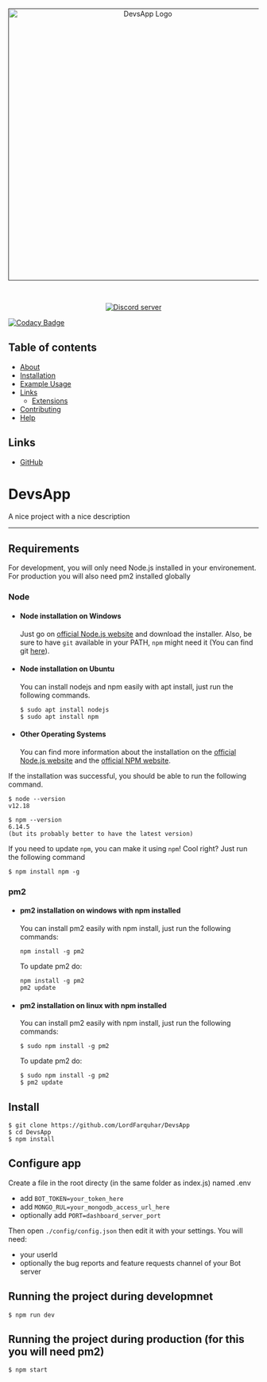 <div align="center">
  <br />
  <p>
    <a href=""><img src="res/img/DevsApp.png" width="546" alt="DevsApp Logo" /></a>
  </p>
  <br />
  <p>
    <a href="https://discord.io/joinDevs"><img src="https://discord.com/api/guilds/711189052371501107/embed.png" alt="Discord server" /></a>
  </p>
</div>

[![Codacy Badge](https://app.codacy.com/project/badge/Grade/313bb7e106b84a9aad93d464808903fb)](https://www.codacy.com?utm_source=github.com&amp;utm_medium=referral&amp;utm_content=LordFarquhar/DevsApp&amp;utm_campaign=Badge_Grade)

## Table of contents

- [About](#about)
- [Installation](#installation)
- [Example Usage](#example-usage)
- [Links](#links)
  - [Extensions](#extensions)
- [Contributing](#contributing)
- [Help](#help)

## Links

- [GitHub](https://github.com/LordFarquhar/DevsApp/)

# DevsApp

A nice project with a nice description

---
## Requirements

For development, you will only need Node.js installed in your environement.
For production you will also need pm2 installed globally

### Node
- #### Node installation on Windows

  Just go on [official Node.js website](https://nodejs.org/) and download the installer.
Also, be sure to have `git` available in your PATH, `npm` might need it (You can find git [here](https://git-scm.com/)).

- #### Node installation on Ubuntu

  You can install nodejs and npm easily with apt install, just run the following commands.

      $ sudo apt install nodejs
      $ sudo apt install npm

- #### Other Operating Systems
  You can find more information about the installation on the [official Node.js website](https://nodejs.org/) and the [official NPM website](https://npmjs.org/).

If the installation was successful, you should be able to run the following command.

    $ node --version
    v12.18
    
    $ npm --version
    6.14.5
    (but its probably better to have the latest version)

If you need to update `npm`, you can make it using `npm`! Cool right? Just run the following command

    $ npm install npm -g

### pm2
- #### pm2 installation on windows with npm installed

  You can install pm2 easily with npm install, just run the following commands:

      npm install -g pm2
      
  To update pm2 do:
  
      npm install -g pm2
      pm2 update

- #### pm2 installation on linux with npm installed

  You can install pm2 easily with npm install, just run the following commands:
    
      $ sudo npm install -g pm2
      
  To update pm2 do:
  
      $ sudo npm install -g pm2
      $ pm2 update

## Install

    $ git clone https://github.com/LordFarquhar/DevsApp
    $ cd DevsApp
    $ npm install

## Configure app

Create a file in the root directy (in the same folder as index.js) named .env
 - add `BOT_TOKEN=your_token_here`
 - add `MONGO_RUL=your_mongodb_access_url_here`
 - optionally add `PORT=dashboard_server_port`

Then open `./config/config.json` then edit it with your settings. You will need:

- your userId
- optionally the bug reports and feature requests channel of your Bot server

## Running the project during developmnet

    $ npm run dev

## Running the project during production (for this you will need pm2)

    $ npm start

